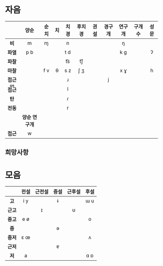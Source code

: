 # 자음
|                                             |      양순       | 순치 | 치  | 치경 | 후치경 | 권설 | 경구개 | 연구개 | 구개수 | 성문 |
|:-------------------------------------------:|:---------------:|:----:|:---:|:----:|:------:|:----:|:------:|:------:|:------:|:----:|
|                   **비**                    |        m        |  ɱ   |     |  n   |        |      |        |   ŋ    |        |      |
|                  **파열**                   |       p b       |      |     | t d  |        |      |        |  k ɡ   |        |  ʔ   |
|                  **파찰**                   |                 |      |     | t͡s  |  t͡ʃ   |      |        |        |        |      |
|                  **마찰**                   |                 | f v  |  θ  | s z  |  ʃ ʒ   |      |        |  x ɣ   |        |  h   |
|                  **접근**                   |                 |      |     |  ɹ   |        |      |   j    |        |        |      |
| **<ruby><rb>접근</rb><rt>설측</rt></ruby>** |                 |      |     |  l   |        |      |        |        |        |      |
|                   **탄**                    |                 |      |     |  ɾ   |        |      |        |        |        |      |
|                  **전동**                   |                 |      |     |  r   |        |      |        |        |        |      |
|                                             | **양순 연구개** |      |     |      |        |      |        |        |        |      |
|                  **접근**                   |        w        |      |     |      |        |      |        |        |        |      |

## 희망사항

# 모음
|          | 전설 | 근전설 | 중설 | 근후설 | 후설 |
|:--------:|:----:|:------:|:----:|:------:|:----:|
|  **고**  | i y  |        |  ɨ   |        | ɯ u  |
| **근고** |      |   ɪ    |      |   ʊ    |      |
| **중고** | e ø  |        |      |        |  o   |
|  **중**  |      |        |  ə   |        |      |
| **중저** | ɛ œ  |        |      |        |  ʌ   |
| **근저** |      |        |  ɐ   |        |      |
|  **저**  |  a   |        |      |        | ɑ ɒ  |


